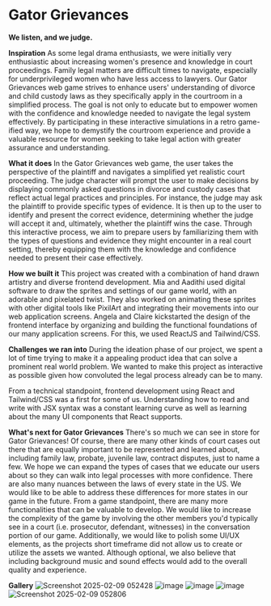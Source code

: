 # Gator Grievances
**We listen, and we judge.**

**Inspiration**
As some legal drama enthusiasts, we were initially very enthusiastic about increasing women's presence and knowledge in court proceedings. Family legal matters are difficult times to navigate, especially for underprivileged women who have less access to lawyers. Our Gator Grievances web game strives to enhance users' understanding of divorce and child custody laws as they specifically apply in the courtroom in a simplified process. The goal is not only to educate but to empower women with the confidence and knowledge needed to navigate the legal system effectively. By participating in these interactive simulations in a retro game-ified way, we hope to demystify the courtroom experience and provide a valuable resource for women seeking to take legal action with greater assurance and understanding.

**What it does**
In the Gator Grievances web game, the user takes the perspective of the plaintiff and navigates a simplified yet realistic court proceeding. The judge character will prompt the user to make decisions by displaying commonly asked questions in divorce and custody cases that reflect actual legal practices and principles. For instance, the judge may ask the plaintiff to provide specific types of evidence. It is then up to the user to identify and present the correct evidence, determining whether the judge will accept it and, ultimately, whether the plaintiff wins the case. Through this interactive process, we aim to prepare users by familiarizing them with the types of questions and evidence they might encounter in a real court setting, thereby equipping them with the knowledge and confidence needed to present their case effectively.

**How we built it**
This project was created with a combination of hand drawn artistry and diverse frontend development. Mia and Aadithi used digital software to draw the sprites and settings of our game world, with an adorable and pixelated twist. They also worked on animating these sprites with other digital tools like PixilArt and integrating their movements into our web application screens. Angela and Claire kickstarted the design of the frontend interface by organizing and building the functional foundations of our many application screens. For this, we used ReactJS and Tailwind/CSS.

**Challenges we ran into**
During the ideation phase of our project, we spent a lot of time trying to make it a appealing product idea that can solve a prominent real world problem. We wanted to make this project as interactive as possible given how convoluted the legal process already can be to many.

From a technical standpoint, frontend development using React and Tailwind/CSS was a first for some of us. Understanding how to read and write with JSX syntax was a constant learning curve as well as learning about the many UI components that React supports.

**What's next for Gator Grievances**
There's so much we can see in store for Gator Grievances! Of course, there are many other kinds of court cases out there that are equally important to be represented and learned about, including family law, probate, juvenile law, contract disputes, just to name a few. We hope we can expand the types of cases that we educate our users about so they can walk into legal processes with more confidence. There are also many nuances between the laws of every state in the US. We would like to be able to address these differences for more states in our game in the future. From a game standpoint, there are many more functionalities that can be valuable to develop. We would like to increase the complexity of the game by involving the other members you'd typically see in a court (i.e. prosecutor, defendant, witnesses) in the conversation portion of our game. Additionally, we would like to polish some UI/UX elements, as the projects short timeframe did not allow us to create or utilize the assets we wanted. Although optional, we also believe that including background music and sound effects would add to the overall quality and experience.

**Gallery**
![Screenshot 2025-02-09 052428](https://github.com/user-attachments/assets/37950a1e-f40d-435b-bdf6-ae0a25dea0e5)
![image](https://github.com/user-attachments/assets/d57ca7cf-9219-4e45-b3eb-a4a70bc0faed)
![image](https://github.com/user-attachments/assets/f687ef82-230f-4667-a31e-51baab4d3aa8)
![image](https://github.com/user-attachments/assets/b334ca43-8222-4c24-ad06-ac035bdd7722)
![Screenshot 2025-02-09 052806](https://github.com/user-attachments/assets/2876fbaf-1868-4e9c-80cf-32e3f51cb63e)
